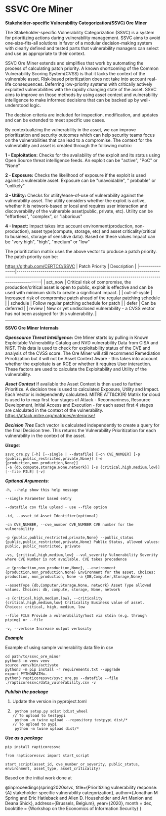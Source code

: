 SSVC Ore Miner
========================

**Stakeholder-specific Vulnerability Categorization(SSVC) Ore Miner**


The Stakeholder-specific Vulnerability Categorization (SSVC) is a system for prioritizing actions during vulnerability management. SSVC aims to avoid one-size-fits-all solutions in favor of a modular decision-making system with clearly defined and tested parts that vulnerability managers can select and use as appropriate to their context.

SSVC Ore Miner extends and simplifies that work by automating the process of calculating patch priority. A known shortcoming of the Common Vulnerability Scoring System(CVSS) is that it lacks the context of the vulnerable asset. Risk-based prioritization does not take into account real-life consequences. Deferring low-priority systems with critically actively exploited vulnerabilities with the rapidly changing state of the asset. SSVC aims to improve on those methods by using asset context and vulnerability intelligence to make informed decisions that can be backed up by well-understood logic. 

The decision criteria are included for inspection, modification, and updates and can be extended to meet specific use cases. 


By contextualizing the vulnerability in the asset, we can improve prioritization and security outcomes which can help security teams focus on the vulnerabilities that can lead to a compromise. The context for the vulnerability and asset is created through the following matrix: 

**1 - Exploitation:** 
Checks for the availability of the exploit and its status using Open Source threat intelligence feeds. An exploit can be "active", "PoC" or "None"

**2 - Exposure:** 
Checks the likelihood of exposure if the exploit is used against a vulnerable asset. Exposure can be "unavoidable", " probable" or "unlikely"

**3 - Utility:** Checks for utility/ease-of-use of vulnerability against the vulnerability asset. The utility considers whether the exploit is active, whether it is network-based or local and requires user interaction and discoverability of the vulnerable asset(public, private, etc). Utility can be "effortless", "complex", or "laborious"

**4 - Impact:** Impact takes into account environment(production, non-production), asset type(compute, storage, etc) and asset criticality(critical to business, storage of sensitive data). Based on these values Impact can be "very high", "high", "medium" or "low"


The prioritization matrix uses the above vector to produce a patch priority. The patch priority can be:

https://github.com/CERTCC/SSVC
| Patch Priority | Description                                                                                                                                                            |
|----------------|------------------------------------------------------------------------------------------------------------------------------------------------------------------------|
| act_now        | Critical risk of compromise, the production/critical asset is open to public, exploit is effective and can be used with minimum skills to create a significant impact. |
| out-of-cycle   | Increased risk of compromise patch ahead of the regular patching schedule                                                                                              |
| schedule       | Follow regular patching schedule for patch                                                                                                                             |
| defer          | Can be deferred                                                                                                                                                        |
| review          | New or yet undisclosed vulnerability - a CVSS vector has not been assigned for this vulnerability.                                                                    |

---------------

**SSVC Ore Miner Internals**


***Opensource Threat Intelligence:***
Ore Miner starts by pulling in Known Exploitable Vulnerability Catalog and NVD vulnerability Data from CISA and NIST. This data is used to check for exploitability status of the CVE and analysis of the CVSS score. The Ore Miner will still recommend Remediation Prirotization but it will not be Asset Context Aware - this takes into account whether the exploitate is an RCE or whether it requires User interaction. These factors are used to calculate the Exploitability and Utility of the vulnerability. 

***Asset Context***
If available the Asset Context is then used to further Prioritize. A decision tree is used to calculated Exposure, Utility and Impact. Each Vector is independently calculated. MITRE ATT&CK(R) Matrix for cloud is used to to map first four stages of Attack - Reconnaniness, Resource Development, Initial Access and Execution - for each asset first 4 stages are calculated in the context of the vulnerability. 
https://attack.mitre.org/matrices/enterprise/

***Decision Tree***
Each vector is calculated independently to create a query for the final Decision tree. This returns the Vulnerability Prioritization for each vulnerability in the context of the asset. 


***Usage***:
```commandline
ssvc_ore.py [-h] [--single | --datafile] [-cn CVE_NUMBER] [-p {public,public_restricted,private,None}] [-e {production,non_production,None}]
[-a {db,compute,storage,None,network}] [-s {critical,high,medium,low}] [--file FILE] [-v]
```


***Optional Arguments***:

`-h, --help show this help message` 

`--single Parameter based entry`

`--datafile csv file upload - use --file option`

`-id, --asset_id Asset Identifier(optional)`

`-cn CVE_NUMBER, --cve_number CVE_NUMBER CVE number for the vulnerability`

`-p {public,public_restricted,private,None} --public_status {public,public_restricted,private,None} Public Status, allowed values: public, public_restricted, private`

`-vs, {critical,high,medium,low} --vul_severity Vulnerability Severity where CVE Number is not available. CVE takes precedence`

`-e {production,non_production,None}, --environment {production,non_production,None} Environment for the asset. Choices: production, non_production, None -a {DB,Computer,Storage,None}`

`--assetType {db,Computer,Storage,None, network} Asset Type allowed values. Choices: db, compute, storage, None, network`

`-s {critical,high,medium,low}, --criticality {critical,high,medium,low} Criticality Business value of asset. Choices: critical, high, medium, low`

`--file FILE Provide a vulnerability/host via stdin (e.g. through piping) or --file`

`-v, --verbose Increase output verbosity`

***Example***

Example of using sample vulnerability data file in csv

```shell
cd path/to/ssvc_ore_minor
python3 -m venv venv
source venv/bin/activate
python3 -m pip install -r requirements.txt --upgrade
export PYTHONPATH=.
python3 rapticoressvc/ssvc_ore.py --datafile --file ./rapticoressvc/data_vulnerability.csv -v 
```

***Publish the package***
1. Update the version in pyproject.toml
2. ```shell
    python setup.py sdist bdist_wheel
   // To upload to testpypi
    python -m twine upload --repository testpypi dist/* 
   // To upload to pypi
    python -m twine upload dist/*
    ```

***Use as a package***
```shell
pip install rapticoressvc
```
```shell
from rapticoressvc import start_script

start_script(asset_id, cve_number_or_severity, public_status, environment, asset_type, asset_criticality)
```
Based on the initial work done at

@inproceedings{spring2020ssvc, title={Prioritizing vulnerability response: {A} stakeholder-specific vulnerability
categorization}, author={Jonathan M Spring and Eric Hatleback and Allen D. Householder and Art Manion and Deana Shick},
address={Brussels, Belgium}, year={2020}, month = dec, booktitle = {Workshop on the Economics of Information Security} }

